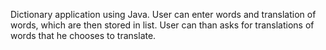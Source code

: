 Dictionary application using Java. User can enter words and translation of words, which are then stored in list. User can than asks for translations of words that he chooses to translate. 
